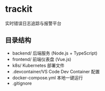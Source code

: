 # trackit

实时错误日志追踪与报警平台

## 目录结构

- backend/      后端服务 (Node.js + TypeScript)
- frontend/     前端仪表盘 (Vue.js)
- k8s/          Kubernetes 部署文件
- .devcontainer/VS Code Dev Container 配置
- docker-compose.yml 本地一键运行
- .gitignore
